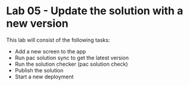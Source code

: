 # Lab 05 - Update the solution with a new version

This lab will consist of the following tasks:

* Add a new screen to the app
* Run pac solution sync to get the latest version
* Run the solution checker (pac solution check)
* Publish the solution
* Start a new deployment
